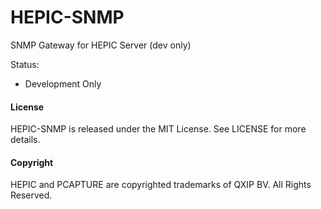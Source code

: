 # HEPIC-SNMP
SNMP Gateway for HEPIC Server (dev only)

Status:

* Development Only

#### License
HEPIC-SNMP is released under the MIT License. See LICENSE for more details.

#### Copyright
HEPIC and PCAPTURE are copyrighted trademarks of QXIP BV. All Rights Reserved.
